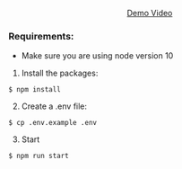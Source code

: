 
<p align="center">
  <a target="_blank" href="https://www.youtube.com/watch?v=U76WBYEInVI&ab_channel=LuisMiguelBravo">Demo Video</a>
</p>


### Requirements:
- Make sure you are using node version 10

1. Install the packages:
```
$ npm install
```
2. Create a .env file:
```
$ cp .env.example .env
```
3. Start 

```bash
$ npm run start
```

